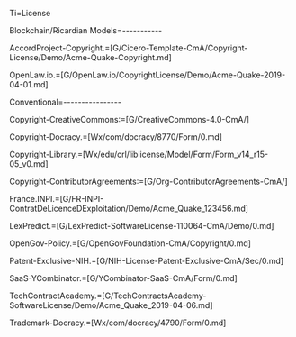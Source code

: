 Ti=License

Blockchain/Ricardian Models=-----------

AccordProject-Copyright.=[G/Cicero-Template-CmA/Copyright-License/Demo/Acme-Quake-Copyright.md]

OpenLaw.io.=[G/OpenLaw.io/CopyrightLicense/Demo/Acme-Quake-2019-04-01.md]

Conventional=----------------

Copyright-CreativeCommons:=[G/CreativeCommons-4.0-CmA/]
  
Copyright-Docracy.=[Wx/com/docracy/8770/Form/0.md]

Copyright-Library.=[Wx/edu/crl/liblicense/Model/Form/Form_v14_r15-05_v0.md]

Copyright-ContributorAgreements:=[G/Org-ContributorAgreements-CmA/]

France.INPI.=[G/FR-INPI-ContratDeLicenceDExploitation/Demo/Acme_Quake_123456.md]

LexPredict.=[G/LexPredict-SoftwareLicense-110064-CmA/Demo/0.md]

OpenGov-Policy.=[G/OpenGovFoundation-CmA/Copyright/0.md]  

Patent-Exclusive-NIH.=[G/NIH-License-Patent-Exclusive-CmA/Sec/0.md]

SaaS-YCombinator.=[G/YCombinator-SaaS-CmA/Form/0.md]

TechContractAcademy.=[G/TechContractsAcademy-SoftwareLicense/Demo/Acme_Quake_2019-04-06.md]

Trademark-Docracy.=[Wx/com/docracy/4790/Form/0.md]